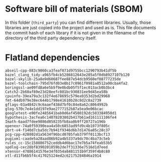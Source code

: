 # Software bill of materials (SBOM)

In this folder (`third_party`) you can find different libraries.
Usually, those libraries are just copied into the project and used as is.
This file documents the commit hash of each library if it is not given in the filename of the directory of the third party dependency itself.


# Flatland dependencies

```text
abseil-cpp-883c9860ca3feaf071d9755bcc1290793b41df5b
bazel_clang_tidy-a965fb4cb5286812643e205a5f0db8927107b120
bazel-skylib-25a8e9d60687fee887e54dcb9560ef08777235de
bazel-toolchain-795d76fd03e0b17c0961f0981a8512a00cba4fa2
boringssl-ae09fd8a6e5b5f9e0bdb05f5f1ec013acb0b3bc4
Catch2-2b60af89e23d28eefc081bc930831ee9d45ea58b
cpuinfo-39ea79a3c132f4e678695c579ea9353d2bd29968
fmt-64db979e38ec644b1798e41610b28c8d2c8a2739
gflags-03a4842c9c6aaef438d7bf0c84e8a62c8064992b
glog-570c7e4e1dd197e9ae2777152b87a5ea9e06bcac
googletest-e90fe2485641bab0d6af4500192dc503384950d1
hypothesis-3acfea6c14078203802b417b61ad161111106fe4
Imath-6aad7fdee9886d858235fb8aa0b9ff20727a196b
openexr-74a0f59390eaa4a50c6853ad9fd9c4b1073f805c
pbrt-v4-f140d7cba5dc7b941f9346d6b7d1476a05c28c37
pcg-cpp-428802d1a5634f96bcd0705fab379ff0113bcf13
pugixml-caade5a28aad86b92a4b5337a9dc70c4ba73c5eb
rules_cc-15c158886752ceddb4d6bac17e7b5a74feab53b5
spdlog-cec28bf8390201059b2de7f31336e7516d1d7eed
xtensor-47886141576e34f0354a8481151b9f359f4b8c80
xtl-d11fb6b5f4c417025124ed2c62175284846a1914
```

